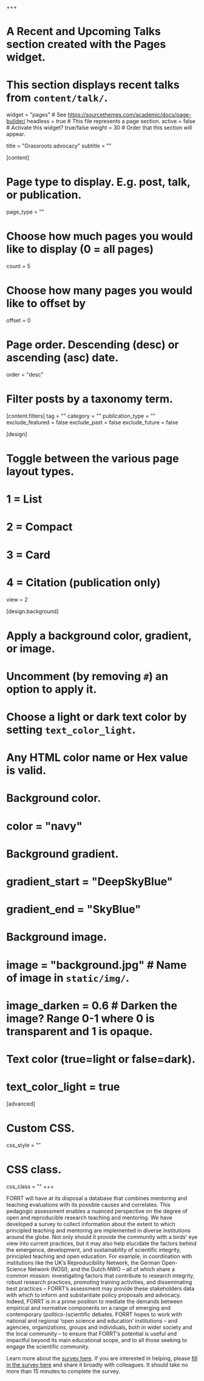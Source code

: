 +++
# A Recent and Upcoming Talks section created with the Pages widget.
# This section displays recent talks from `content/talk/`.

widget = "pages"  # See https://sourcethemes.com/academic/docs/page-builder/
headless = true  # This file represents a page section.
active = false  # Activate this widget? true/false
weight = 30  # Order that this section will appear.

title = "Grassroots advocacy"
subtitle = ""

[content]
  # Page type to display. E.g. post, talk, or publication.
  page_type = ""
  
  # Choose how much pages you would like to display (0 = all pages)
  count = 5
  
  # Choose how many pages you would like to offset by
  offset = 0

  # Page order. Descending (desc) or ascending (asc) date.
  order = "desc"

  # Filter posts by a taxonomy term.
  [content.filters]
    tag = ""
    category = ""
    publication_type = ""
    exclude_featured = false
    exclude_past = false
    exclude_future = false
    
[design]
  # Toggle between the various page layout types.
  #   1 = List
  #   2 = Compact
  #   3 = Card
  #   4 = Citation (publication only)
  view = 2

[design.background]
  # Apply a background color, gradient, or image.
  #   Uncomment (by removing `#`) an option to apply it.
  #   Choose a light or dark text color by setting `text_color_light`.
  #   Any HTML color name or Hex value is valid.

  # Background color.
  # color = "navy"
  
  # Background gradient.
  # gradient_start = "DeepSkyBlue"
  # gradient_end = "SkyBlue"
  
  # Background image.
  # image = "background.jpg"  # Name of image in `static/img/`.
  # image_darken = 0.6  # Darken the image? Range 0-1 where 0 is transparent and 1 is opaque.

  # Text color (true=light or false=dark).
  # text_color_light = true  
  
[advanced]
 # Custom CSS. 
 css_style = ""
 
 # CSS class.
 css_class = ""
+++

FORRT will have at its disposal a database that combines mentoring and teaching evaluations with its possible causes and correlates. This pedagogic assessment enables a nuanced perspective on the degree of open and reproducible research teaching and mentoring. We have developed a survey to collect information about the extent to which principled teaching and mentoring are implemented in diverse institutions around the globe. Not only should it provide the community with a birds’ eye view into current practices, but it may also help elucidate the factors behind the emergence, development, and sustainability of scientific integrity, principled teaching and open education. For example, in coordination with institutions like the UK’s Reproducibility Network, the German Open-Science Network (NOSI), and the Dutch NWO – all of which share a common mission: investigating factors that contribute to research integrity, robust research practices, promoting training activities, and disseminating best practices – FORRT’s assessment may provide these stakeholders data with which to inform and substantiate policy proposals and advocacy. Indeed, FORRT is in a prime position to mediate the demands between empirical and normative components on a range of emerging and contemporary (politico-)scientific debates. FORRT hopes to work with national and regional ‘open science and education’ institutions – and agencies, organizations, groups and individuals, both in wider society and the local community – to ensure that FORRT’s potential is useful and impactful beyond its main educational scope, and to all those seeking to engage the scientific community.

Learn more about the [survey here](/self-assessment). If you are interested in helping, please [fill in the survey here](https://maastrichtuniversity.eu.qualtrics.com/jfe/form/SV_9T7GA05HbqxiQTP) and share it broadly with colleagues. It should take no more than 15 minutes to complete the survey. 
